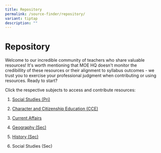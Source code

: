 ```yaml
---
title: Repository
permalink: /source-finder/repository/
variant: tiptap
description: ""
---
```

<h1>Repository</h1>
<p>Welcome to our incredible community of teachers who share valuable resources!
It's worth mentioning that MOE HQ doesn't monitor the credibillity of these
resources or their alignment to syllabus outcomes - we trust you to exercise
your professional judgment when contributing or using resources. Ready
to start?</p>
<p>Click the respective subjects to access and contribute resources:</p>
<ol data-tight="true" class="tight">
<li>
<p><a href="https://docs.google.com/spreadsheets/d/1Upx0qazrG9Np0Y5IpsTa251SqvNfoPL9cDl9Adf2b4Y/edit?usp=sharing" rel="noopener noreferrer nofollow" target="_blank">Social Studies (Pri)</a>
</p>
</li>
<li>
<p><a href="https://docs.google.com/spreadsheets/d/1Zrtvllo9pD-1dULGX7hH3MOaCx6QomrthmtZwmQc5fQ/edit?usp=sharing" rel="noopener noreferrer nofollow" target="_blank">Character and Citizenship Education (CCE)</a>
</p>
</li>
<li>
<p><a href="https://docs.google.com/spreadsheets/d/1EdTIjknZYWRHGSadaUESqMy1bH46_j90kNPUmY2aERI/edit?usp=sharing" rel="noopener noreferrer nofollow" target="_blank">Current Affairs</a>
</p>
</li>
<li>
<p><a href="https://docs.google.com/spreadsheets/d/1CWZW9gRT_O9OCHEaLRLXqXIpzOJPb-mWfl4_2DLhD7w/edit?usp=sharing" rel="noopener noreferrer nofollow" target="_blank">Geography (Sec)</a>
</p>
</li>
<li>
<p><a href="https://docs.google.com/spreadsheets/d/1MW27rvCRGe8xBk_8RUP3GU8m7HiKK0jDf-DPje8qTm4/edit?usp=sharing" rel="noopener noreferrer nofollow" target="_blank">History (Sec)</a>
</p>
</li>
<li>
<p>Social Studies (Sec)</p>
</li>
</ol>
<p></p>